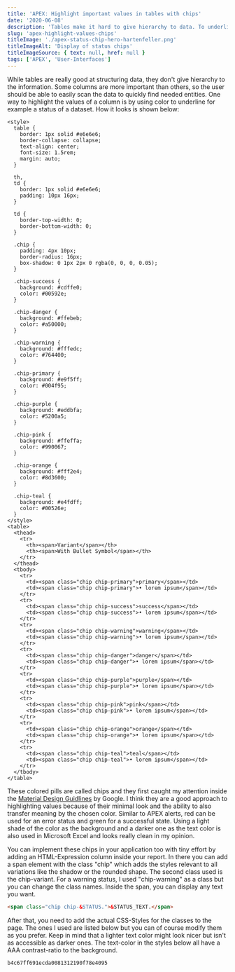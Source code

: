 ```yaml
---
title: 'APEX: Highlight important values in tables with chips'
date: '2020-06-08'
description: 'Tables make it hard to give hierarchy to data. To underline the importance of certain values in a table you can use chips that highlight the values with colors.'
slug: 'apex-highlight-values-chips'
titleImage: './apex-status-chip-hero-hartenfeller.png'
titleImageAlt: 'Display of status chips'
titleImageSource: { text: null, href: null }
tags: ['APEX', 'User-Interfaces']
---
```


While tables are really good at structuring data, they don't give hierarchy to the information. Some columns are more important than others, so the user should be able to easily scan the data to quickly find needed entities. One way to highlight the values of a column is by using color to underline for example a status of a dataset. How it looks is shown below:

```html-embed
<style>
  table {
    border: 1px solid #e6e6e6;
    border-collapse: collapse;
    text-align: center;
    font-size: 1.5rem;
    margin: auto;
  }

  th,
  td {
    border: 1px solid #e6e6e6;
    padding: 10px 16px;
  }

  td {
    border-top-width: 0;
    border-bottom-width: 0;
  }

  .chip {
    padding: 4px 10px;
    border-radius: 16px;
    box-shadow: 0 1px 2px 0 rgba(0, 0, 0, 0.05);
  }

  .chip-success {
    background: #cdffe0;
    color: #00592e;
  }

  .chip-danger {
    background: #ffebeb;
    color: #a50000;
  }

  .chip-warning {
    background: #fffedc;
    color: #764400;
  }

  .chip-primary {
    background: #e9f5ff;
    color: #004f95;
  }

  .chip-purple {
    background: #eddbfa;
    color: #5200a5;
  }

  .chip-pink {
    background: #ffeffa;
    color: #990067;
  }

  .chip-orange {
    background: #fff2e4;
    color: #8d3600;
  }

  .chip-teal {
    background: #e4fdff;
    color: #00526e;
  }
</style>
<table>
  <thead>
    <tr>
      <th><span>Variant</span></th>
      <th><span>With Bullet Symbol</span></th>
    </tr>
  </thead>
  <tbody>
    <tr>
      <td><span class="chip chip-primary">primary</span></td>
      <td><span class="chip chip-primary">• lorem ipsum</span></td>
    </tr>
    <tr>
      <td><span class="chip chip-success">success</span></td>
      <td><span class="chip chip-success">• lorem ipsum</span></td>
    </tr>
    <tr>
      <td><span class="chip chip-warning">warning</span></td>
      <td><span class="chip chip-warning">• lorem ipsum</span></td>
    </tr>
    <tr>
      <td><span class="chip chip-danger">danger</span></td>
      <td><span class="chip chip-danger">• lorem ipsum</span></td>
    </tr>
    <tr>
      <td><span class="chip chip-purple">purple</span></td>
      <td><span class="chip chip-purple">• lorem ipsum</span></td>
    </tr>
    <tr>
      <td><span class="chip chip-pink">pink</span></td>
      <td><span class="chip chip-pink">• lorem ipsum</span></td>
    </tr>
    <tr>
      <td><span class="chip chip-orange">orange</span></td>
      <td><span class="chip chip-orange">• lorem ipsum</span></td>
    </tr>
    <tr>
      <td><span class="chip chip-teal">teal</span></td>
      <td><span class="chip chip-teal">• lorem ipsum</span></td>
    </tr>
  </tbody>
</table>
```

These colored pills are called chips and they first caught my attention inside the [Material Design Guidlines](https://material.io/components/chips) by Google. I think they are a good approach to highlighting values because of their minimal look and the ability to also transfer meaning by the chosen color. Similar to APEX alerts, red can be used for an error status and green for a successful state. Using a light shade of the color as the background and a darker one as the text color is also used in Microsoft Excel and looks really clean in my opinion.

You can implement these chips in your application too with tiny effort by adding an HTML-Expression column inside your report. In there you can add a span element with the class "chip" which adds the styles relevant to all variations like the shadow or the rounded shape. The second class used is the chip-variant. For a warning status, I used "chip-warning" as a class but you can change the class names. Inside the span, you can display any text you want.

```html
<span class="chip chip-&STATUS.">&STATUS_TEXT.</span>
```

After that, you need to add the actual CSS-Styles for the classes to the page. The ones I used are listed below but you can of course modify them as you prefer. Keep in mind that a lighter text color might look nicer but isn't as accessible as darker ones. The text-color in the styles below all have a AAA contrast-ratio to the background.

```gist
b4c67ff691ecda0081312190f78e4095
```
